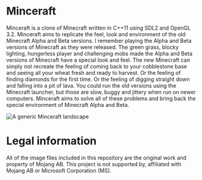 # Minceraft

Minceraft is a clone of Minecraft written in C++11 using SDL2 and OpenGL 3.2. Minceraft aims to replicate the feel, look and environment of the old Minecraft Alpha and Beta versions. I remember playing the Alpha and Beta versions of Minecraft as they were released. The green grass, blocky lighting, hungerless player and challenging mobs made the Alpha and Beta versions of Minecraft have a special look and feel. The new Minecraft can simply not recreate the feeling of coming back to your cobblestone base and seeing all your wheat fresh and ready to harvest. Or the feeling of finding diamonds for the first time. Or the feeling of digging straight down and falling into a pit of lava. You could run the old versions using the Minecraft launcher, but those are slow, buggy and jittery when run on newer computers. Minceraft aims to solve all of these problems and bring back the special environment of Minecraft Alpha and Beta.

![A generic Minceraft landscape](https://github.com/CobaltXII/Minceraft/blob/master/Screenshots/screenshot_1.png?raw=true)

# Legal information

All of the image files included in this repository are the original work and property of Mojang AB. This project is not supported by, affiliated with Mojang AB or Microsoft Corporation (MS).